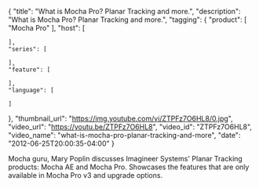 {
  "title": "What is Mocha Pro? Planar Tracking and more.",
  "description": "What is Mocha Pro? Planar Tracking and more.",
  "tagging": {
    "product": [
      "Mocha Pro"
    ],
    "host": [

    ],
    "series": [

    ],
    "feature": [

    ],
    "language": [

    ]
  },
  "thumbnail_url": "https://img.youtube.com/vi/ZTPFz7O6HL8/0.jpg",
  "video_url": "https://youtu.be/ZTPFz7O6HL8",
  "video_id": "ZTPFz7O6HL8",
  "video_name": "what-is-mocha-pro-planar-tracking-and-more",
  "date": "2012-06-25T20:00:35-04:00"
}

Mocha guru, Mary Poplin discusses Imagineer Systems' Planar Tracking products:
Mocha AE and Mocha Pro. Showcases the features that are only available in
Mocha Pro v3 and upgrade options.


